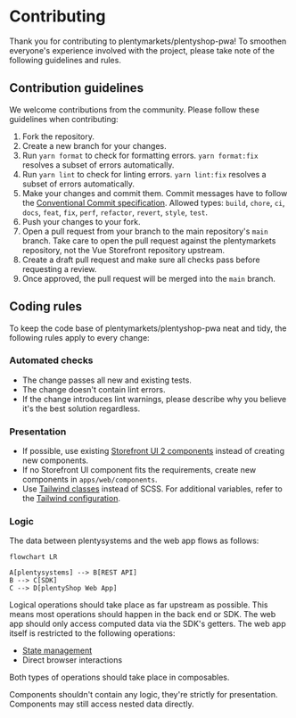 # Contributing

Thank you for contributing to plentymarkets/plentyshop-pwa! To smoothen everyone's experience involved with the project, please take note of the following guidelines and rules.

## Contribution guidelines

We welcome contributions from the community. Please follow these guidelines when contributing:

1. Fork the repository.
2. Create a new branch for your changes.
3. Run `yarn format` to check for formatting errors. `yarn format:fix` resolves a subset of errors automatically.
4. Run `yarn lint` to check for linting errors. `yarn lint:fix` resolves a subset of errors automatically.
5. Make your changes and commit them. Commit messages have to follow the [Conventional Commit specification](https://www.conventionalcommits.org/en/v1.0.0/). Allowed types: `build`, `chore`, `ci`, `docs`, `feat`, `fix`, `perf`, `refactor`, `revert`, `style`, `test`.
6. Push your changes to your fork.
7. Open a pull request from your branch to the main repository's `main` branch. Take care to open the pull request against the plentymarkets repository, not the Vue Storefront repository upstream.
8. Create a draft pull request and make sure all checks pass before requesting a review.
9. Once approved, the pull request will be merged into the `main` branch.

## Coding rules

To keep the code base of plentymarkets/plentyshop-pwa neat and tidy, the following rules apply to every change:

### Automated checks

- The change passes all new and existing tests.
- The change doesn't contain lint errors.
- If the change introduces lint warnings, please describe why you believe it's the best solution regardless.

### Presentation

- If possible, use existing [Storefront UI 2 components](https://docs.storefrontui.io/v2/vue/components.html) instead of creating new components.
- If no Storefront UI component fits the requirements, create new components in `apps/web/components`.
- Use [Tailwind classes](https://v2.tailwindcss.com/docs) instead of SCSS. For additional variables, refer to the [Tailwind configuration](/apps/web/tailwind.config.ts).

### Logic

The data between plentysystems and the web app flows as follows:

```mermaid
flowchart LR

A[plentysystems] --> B[REST API]
B --> C[SDK]
C --> D[plentyShop Web App]
```

Logical operations should take place as far upstream as possible. This means most operations should happen in the back end or SDK. The web app should only access computed data via the SDK's getters. The web app itself is restricted to the following operations:

- [State management](https://nuxt.com/docs/getting-started/state-management)
- Direct browser interactions

Both types of operations should take place in composables.

Components shouldn't contain any logic, they're strictly for presentation. Components may still access nested data directly.
